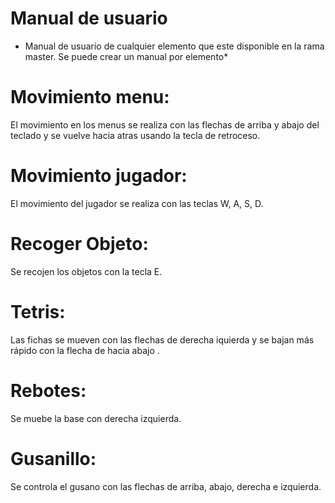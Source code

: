 # Manual de usuario

* Manual de usuario de cualquier elemento que este disponible en la rama master. Se puede crear un manual por elemento*

# Movimiento menu:
El movimiento en los menus se realiza con las flechas de arriba y abajo del teclado y se vuelve hacia atras usando la tecla de retroceso.

# Movimiento jugador:
El movimiento del jugador se realiza con las teclas  W, A, S, D.

# Recoger Objeto:
Se recojen los objetos con la tecla E.

# Tetris:
Las fichas se mueven con las flechas de derecha iquierda y se bajan más rápido con la flecha de hacia abajo .

# Rebotes:
Se muebe la base con derecha izquierda.

# Gusanillo:
Se controla el gusano con las flechas de arriba, abajo, derecha e izquierda.